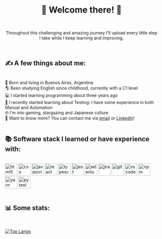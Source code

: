 <h1 align="center">
🌸 Welcome there! 🌸
</h1>

<br />
<p align="center">
Throughout this challenging and amazing journey I'll upload every little step I take while I keep learning and improving.
</p>
<br/>

## ✍ A few things about me:
<br />
🏡 Born and living in Buenos Aires, Argentina
<br />
🌎 Been studying English since childhood, currently with a C1 level
<br />
💻 I started learning programming about three years ago
<br />
🐛 I recently started learning about Testing: I have some experience in both Manual and Automation
<br />
🤓 I'm into gaming, stargazing and Japanese culture
<br />
📨 Want to know more? You can contact me via <a href=mailto:"ledesmakv@gmail.com" target=_blank">email</a> or <a href="https://linkedin.com/in/ledesmakv" target="_blank">LinkedIn</a>!
<br />
<br />

## 📚 Software stack I learned or have experience with:
<br />

<div>
<img src="https://cdn.jsdelivr.net/gh/devicons/devicon/icons/html5/html5-original-wordmark.svg" alt="html5" width="40" height="40"/>
<img src="https://cdn.jsdelivr.net/gh/devicons/devicon/icons/css3/css3-original-wordmark.svg" alt="css" width="40" height="40"/>
<img src="https://cdn.jsdelivr.net/gh/devicons/devicon/icons/javascript/javascript-original.svg" alt="javascript" width="40" height="40"/>
<img src="https://cdn.jsdelivr.net/gh/devicons/devicon/icons/react/react-original.svg" alt="react" width="40" height="40"/>
<img src="https://cdn.jsdelivr.net/gh/devicons/devicon/icons/typescript/typescript-original.svg" alt="typescript" width="40" height="40"/>
<img src="https://cdn.jsdelivr.net/gh/devicons/devicon/icons/jest/jest-plain.svg" alt="jest" width="40" height="40"/>
<img src="https://cdn.jsdelivr.net/gh/devicons/devicon/icons/selenium/selenium-original.svg" alt="selenium" width="40" height="40"/>
<img src="https://cdn.jsdelivr.net/gh/devicons/devicon/icons/jira/jira-original.svg" alt="jira" width="40" height="40"/>
<img src="https://cdn.jsdelivr.net/gh/devicons/devicon/icons/git/git-original.svg" alt="git" width="40" height="40"/>
<img src="https://cdn.jsdelivr.net/gh/devicons/devicon/icons/vscode/vscode-original.svg" alt="vscode" width="40" height="40"/>
<img src="https://cdn.jsdelivr.net/gh/devicons/devicon/icons/npm/npm-original-wordmark.svg" alt="npm" width="40" height="40"/>
<img src="https://cdn.jsdelivr.net/gh/devicons/devicon/icons/yarn/yarn-original.svg" alt="yarn" width="40" height="40"/>
<img src="https://cdn.jsdelivr.net/gh/devicons/devicon/icons/pytest/pytest-original.svg" alt="pytest" width="40" height="40"/>
</div>

<br />

## 📊 Some stats:
<br />

[![Top Langs](https://github-readme-stats.vercel.app/api/top-langs/?username=anuraghazra&layout=compact)](https://github.com/anuraghazra/github-readme-stats)
